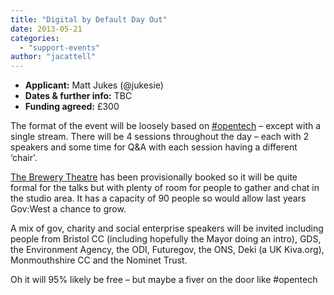 ```yaml
---
title: "Digital by Default Day Out"
date: 2013-05-21
categories: 
  - "support-events"
author: "jacattell"
---
```


- **Applicant:** Matt Jukes (@jukesie)
- **Dates & further info:** TBC
- **Funding agreed:** £300

The format of the event will be loosely based on [#opentech](http://www.opentech.org.uk/2013/) – except with a single stream. There will be 4 sessions throughout the day – each with 2 speakers and some time for Q&A with each session having a different ‘chair’.

[The Brewery Theatre](http://tobaccofactorytheatre.com/about/the_spaces/#the_brewery_theatre) has been provisionally booked so it will be quite formal for the talks but with plenty of room for people to gather and chat in the studio area. It has a capacity of 90 people so would allow last years Gov:West a chance to grow.

A mix of gov, charity and social enterprise speakers will be invited including people from Bristol CC (including hopefully the Mayor doing an intro), GDS, the Environment Agency, the ODI, Futuregov, the ONS, Deki (a UK Kiva.org), Monmouthshire CC and the Nominet Trust.

Oh it will 95% likely be free – but maybe a fiver on the door like #opentech
